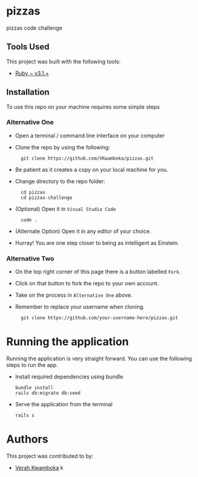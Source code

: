 # pizzas
pizzas code challenge

## Tools Used
This project was built with the following tools:

- [Ruby ~ v3.1.+](https://www.ruby-lang.org/en/)

## Installation

To use this repo on your machine requires some simple steps

### Alternative One

- Open a terminal / command line interface on your computer
- Clone the repo by using the following:

        git clone https://github.com/VKwamboka/pizzas.git

- Be patient as it creates a copy on your local machine for you.
- Change directory to the repo folder:

        cd pizzas
        cd pizzas-challenge

- (Optional) Open it in ``Visual Studio Code``

        code .

- (Alternate Option) Open it in any editor of your choice.
- Hurray! You are one step closer to being as intelligent as Einstein.

### Alternative Two

- On the top right corner of this page there is a button labelled ``Fork``.
- Click on that button to fork the repo to your own account.
- Take on the process in ``Alternative One`` above.
- Remember to replace your username when cloning.

        git clone https://github.com/your-username-here/pizzas.git


# Running the application

Running the application is very straight forward. You can use the following steps to run the app.

- Install required dependencies using bundle

      bundle install
      rails db:migrate db:seed

- Serve the application from the terminal

      rails s

# Authors
This project was contributed to by:
- [Verah Kwamboka](https://github.com/VKwamboka/)
k